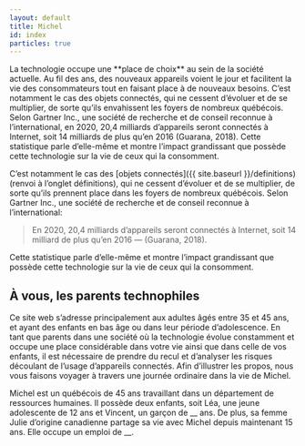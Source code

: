```yaml
---
layout: default
title: Michel
id: index
particles: true
---
```


<div class="mt-5 container-md markdown-body" markdown="1">
La technologie occupe une **place de choix** au sein de la société actuelle. Au fil des ans, des nouveaux appareils voient le jour et facilitent la vie des consommateurs tout en faisant place à de nouveaux besoins. C’est notamment le cas des objets connectés, qui ne cessent d’évoluer et de se multiplier, de sorte qu’ils envahissent les foyers de nombreux québécois. Selon Gartner Inc., une société de recherche et de conseil reconnue à l’international, en 2020, 20,4 milliards d’appareils seront connectés à Internet, soit 14 milliards de plus qu’en 2016 (Guarana, 2018). Cette statistique parle d’elle-même et montre l’impact grandissant que possède cette technologie sur la vie de ceux qui la consomment.

C’est notamment le cas des [objets connectés]({{ site.baseurl }}/definitions) (renvoi à l’onglet définitions), qui ne cessent d’évoluer et de se multiplier, de sorte qu’ils prennent place dans les foyers de nombreux québécois. Selon Gartner Inc., une société de recherche et de conseil reconnue à l’international: 

> En 2020, 20,4 milliards d’appareils seront connectés à Internet, soit 14 milliard de plus qu’en 2016 — (Guarana, 2018).  

Cette statistique parle d’elle-même et montre l’impact grandissant que possède cette technologie sur la vie de ceux qui la consomment. 

## À vous, les parents technophiles 

Ce site web s’adresse principalement aux adultes âgés entre 35 et 45 ans, et ayant des enfants en bas âge ou dans leur période d’adolescence. En tant que parents dans une société où la technologie évolue constamment et occupe une place considérable dans votre vie ainsi que dans celle de vos enfants, il est nécessaire de prendre du recul et d’analyser les risques découlant de l’usage d’appareils connectés. Afin d’illustrer les propos, nous vous faisons voyager à travers une journée ordinaire dans la vie de Michel.

Michel est un québécois de 45 ans travaillant dans un département de ressources humaines. Il possède deux enfants, soit Léa, une jeune adolescente de 12 ans et Vincent, un garçon de __ ans. De plus, sa femme Julie d’origine canadienne partage sa vie avec Michel depuis maintenant 15 ans. Elle occupe un emploi de __. 
</div>